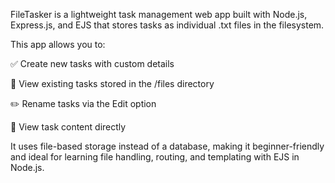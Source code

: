FileTasker is a lightweight task management web app built with Node.js, Express.js, and EJS that stores tasks as individual .txt files in the filesystem.

This app allows you to:

✅ Create new tasks with custom details

📂 View existing tasks stored in the /files directory

✏️ Rename tasks via the Edit option

📃 View task content directly

It uses file-based storage instead of a database, making it beginner-friendly and ideal for learning file handling, routing, and templating with EJS in Node.js.
